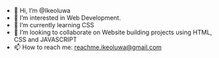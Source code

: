 - 👋 Hi, I’m @Ikeoluwa
- 👀 I’m interested in Web Development.
- 🌱 I’m currently learning CSS
- 💞️ I’m looking to collaborate on Website building projects using HTML, CSS and JAVASCRIPT
- 📫 How to reach me: reachme.ikeoluwa@gmail.com


<!---
Ikeoluwa is a ✨ special ✨ repository because its `README.md` (this file) appears on your GitHub profile.
You can click the Preview link to take a look at your changes.
--->
